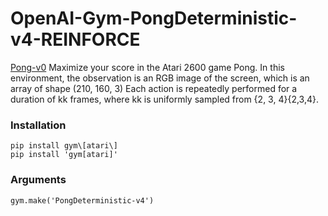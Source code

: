 # OpenAI-Gym-PongDeterministic-v4-REINFORCE
[Pong-v0](https://gym.openai.com/envs/Pong-v0/#ale)
Maximize your score in the Atari 2600 game Pong. In this environment, the observation is an RGB image of the screen, which is an array of shape (210, 160, 3) Each action is repeatedly performed for a duration of kk frames, where kk is uniformly sampled from \{2, 3, 4\}{2,3,4}.

### Installation

```
pip install gym\[atari\]
pip install 'gym[atari]'
```

### Arguments
```
gym.make('PongDeterministic-v4')
```



